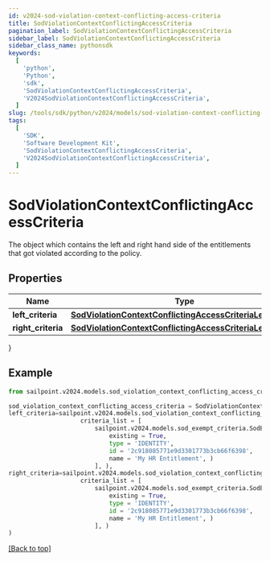 ```yaml
---
id: v2024-sod-violation-context-conflicting-access-criteria
title: SodViolationContextConflictingAccessCriteria
pagination_label: SodViolationContextConflictingAccessCriteria
sidebar_label: SodViolationContextConflictingAccessCriteria
sidebar_class_name: pythonsdk
keywords:
  [
    'python',
    'Python',
    'sdk',
    'SodViolationContextConflictingAccessCriteria',
    'V2024SodViolationContextConflictingAccessCriteria',
  ]
slug: /tools/sdk/python/v2024/models/sod-violation-context-conflicting-access-criteria
tags:
  [
    'SDK',
    'Software Development Kit',
    'SodViolationContextConflictingAccessCriteria',
    'V2024SodViolationContextConflictingAccessCriteria',
  ]
---
```


# SodViolationContextConflictingAccessCriteria

The object which contains the left and right hand side of the entitlements that got violated according to the policy.

## Properties

| Name | Type | Description | Notes |
| --- | --- | --- | --- |
| **left_criteria** | [**SodViolationContextConflictingAccessCriteriaLeftCriteria**](sod-violation-context-conflicting-access-criteria-left-criteria) |  | [optional] |
| **right_criteria** | [**SodViolationContextConflictingAccessCriteriaLeftCriteria**](sod-violation-context-conflicting-access-criteria-left-criteria) |  | [optional] |

}

## Example

```python
from sailpoint.v2024.models.sod_violation_context_conflicting_access_criteria import SodViolationContextConflictingAccessCriteria

sod_violation_context_conflicting_access_criteria = SodViolationContextConflictingAccessCriteria(
left_criteria=sailpoint.v2024.models.sod_violation_context_conflicting_access_criteria_left_criteria.SodViolationContext_conflictingAccessCriteria_leftCriteria(
                    criteria_list = [
                        sailpoint.v2024.models.sod_exempt_criteria.SodExemptCriteria(
                            existing = True,
                            type = 'IDENTITY',
                            id = '2c918085771e9d3301773b3cb66f6398',
                            name = 'My HR Entitlement', )
                        ], ),
right_criteria=sailpoint.v2024.models.sod_violation_context_conflicting_access_criteria_left_criteria.SodViolationContext_conflictingAccessCriteria_leftCriteria(
                    criteria_list = [
                        sailpoint.v2024.models.sod_exempt_criteria.SodExemptCriteria(
                            existing = True,
                            type = 'IDENTITY',
                            id = '2c918085771e9d3301773b3cb66f6398',
                            name = 'My HR Entitlement', )
                        ], )
)

```

[[Back to top]](#)
